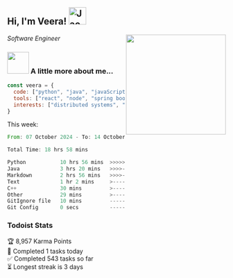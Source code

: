 <h2> Hi, I'm Veera! <img src="https://raw.githubusercontent.com/Tarikul-Islam-Anik/Animated-Fluent-Emojis/master/Emojis/Activities/Jack-O-Lantern.png" alt="Jack-O-Lantern" width="40" height="40" /></h2>
<img align='right' src="https://user-images.githubusercontent.com/74038190/213911110-aedbef38-a29f-4b6b-a65c-11608b4f75a5.gif" width="230">
<p><em>Software Engineer</em></p>


### <img src="https://user-images.githubusercontent.com/74038190/216656963-09118229-8a9e-4af0-910c-c37f35f2e210.gif" width="50"> A little more about me...  

```javascript
const veera = {
  code: ["python", "java", "javaScript", "typeScript", "c++"],
  tools: ["react", "node", "spring boot", "docker", "next.JS", "aws"],
  interests: ["distributed systems", "enterprise software", "parallel computing", "cloud computing", "machine learning", "AI"]
}
```
This week:
<!--START_SECTION:waka-->

```rust
From: 07 October 2024 - To: 14 October 2024

Total Time: 18 hrs 58 mins

Python           10 hrs 56 mins  >>>>>>>>>>>>>>-----------   56.27 %
Java             3 hrs 20 mins   >>>>---------------------   17.15 %
Markdown         2 hrs 56 mins   >>>>---------------------   15.08 %
Text             1 hr 2 mins     >------------------------   05.39 %
C++              30 mins         >------------------------   02.59 %
Other            29 mins         >------------------------   02.51 %
GitIgnore file   10 mins         -------------------------   00.94 %
Git Config       0 secs          -------------------------   00.07 %
```

<!--END_SECTION:waka-->


### Todoist Stats

<!-- TODO-IST:START -->
🏆  8,957 Karma Points           
🌸  Completed 1 tasks today           
✅  Completed 543 tasks so far           
⏳  Longest streak is 3 days
<!-- TODO-IST:END -->
<!--
Profile views:
[![](https://visitcount.itsvg.in/api?id=veeravivekt&label=Profile%20Views&color=1&icon=2&pretty=false)](https://visitcount.itsvg.in)
-->
